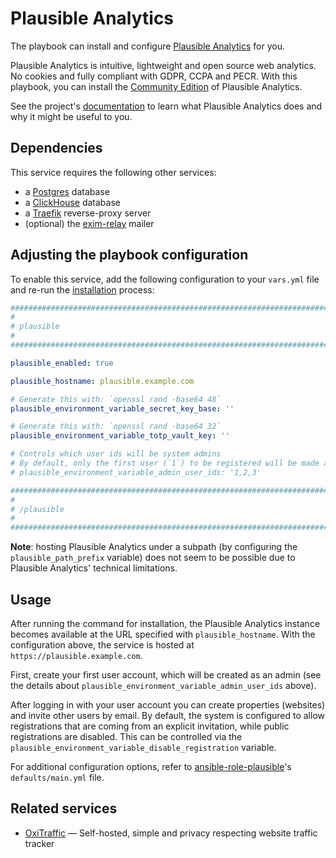 <!--
SPDX-FileCopyrightText: 2020 - 2024 MDAD project contributors
SPDX-FileCopyrightText: 2020 - 2024 Slavi Pantaleev
SPDX-FileCopyrightText: 2020 Aaron Raimist
SPDX-FileCopyrightText: 2020 Chris van Dijk
SPDX-FileCopyrightText: 2020 Dominik Zajac
SPDX-FileCopyrightText: 2020 Mickaël Cornière
SPDX-FileCopyrightText: 2022 François Darveau
SPDX-FileCopyrightText: 2022 Julian Foad
SPDX-FileCopyrightText: 2022 Warren Bailey
SPDX-FileCopyrightText: 2023 Antonis Christofides
SPDX-FileCopyrightText: 2023 Felix Stupp
SPDX-FileCopyrightText: 2023 Julian-Samuel Gebühr
SPDX-FileCopyrightText: 2023 Pierre 'McFly' Marty
SPDX-FileCopyrightText: 2024 - 2025 Suguru Hirahara

SPDX-License-Identifier: AGPL-3.0-or-later
-->

# Plausible Analytics

The playbook can install and configure [Plausible Analytics](https://plausible.io/) for you.

Plausible Analytics is intuitive, lightweight and open source web analytics. No cookies and fully compliant with GDPR, CCPA and PECR. With this playbook, you can install the [Community Edition](https://plausible.io/blog/community-edition) of Plausible Analytics.

See the project's [documentation](https://plausible.io/docs) to learn what Plausible Analytics does and why it might be useful to you.

## Dependencies

This service requires the following other services:

- a [Postgres](postgres.md) database
- a [ClickHouse](clickhouse.md) database
- a [Traefik](traefik.md) reverse-proxy server
- (optional) the [exim-relay](exim-relay.md) mailer

## Adjusting the playbook configuration

To enable this service, add the following configuration to your `vars.yml` file and re-run the [installation](../installing.md) process:

```yaml
########################################################################
#                                                                      #
# plausible                                                            #
#                                                                      #
########################################################################

plausible_enabled: true

plausible_hostname: plausible.example.com

# Generate this with: `openssl rand -base64 48`
plausible_environment_variable_secret_key_base: ''

# Generate this with: `openssl rand -base64 32`
plausible_environment_variable_totp_vault_key: ''

# Controls which user ids will be system admins
# By default, only the first user (`1`) to be registered will be made an admin.
# plausible_environment_variable_admin_user_ids: '1,2,3'

########################################################################
#                                                                      #
# /plausible                                                           #
#                                                                      #
########################################################################
```

**Note**: hosting Plausible Analytics under a subpath (by configuring the `plausible_path_prefix` variable) does not seem to be possible due to Plausible Analytics' technical limitations.

## Usage

After running the command for installation, the Plausible Analytics instance becomes available at the URL specified with `plausible_hostname`. With the configuration above, the service is hosted at `https://plausible.example.com`.

First, create your first user account, which will be created as an admin (see the details about `plausible_environment_variable_admin_user_ids` above).

After logging in with your user account you can create properties (websites) and invite other users by email. By default, the system is configured to allow registrations that are coming from an explicit invitation, while public registrations are disabled. This can be controlled via the `plausible_environment_variable_disable_registration` variable.

For additional configuration options, refer to [ansible-role-plausible](https://github.com/mother-of-all-self-hosting/ansible-role-plausible)'s `defaults/main.yml` file.

## Related services

- [OxiTraffic](oxitraffic.md) — Self-hosted, simple and privacy respecting website traffic tracker
